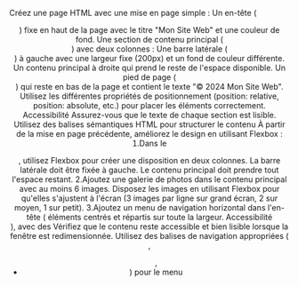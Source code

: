  Créez une page HTML avec une mise en page simple :
 Un en-tête (<header>) fixe en haut de la page avec le titre "Mon Site Web" 
et une couleur de fond.
 Une section de contenu principal (<main>) avec deux colonnes :
 Une barre latérale (<aside>) à gauche avec une largeur fixe 200px) et un 
fond de couleur différente.
 Un contenu principal à droite qui prend le reste de l'espace disponible.
 Un pied de page (<footer>) qui reste en bas de la page et contient le texte 
"© 2024 Mon Site Web".
 Utilisez les différentes propriétés de positionnement (position: relative, position: 
absolute, etc.) pour placer les éléments correctement.
 Accessibilité
 Assurez-vous que le texte de chaque section est lisible.
 Utilisez des balises sémantiques HTML pour structurer le contenu
  À partir de la mise en page précédente, améliorez le design en utilisant Flexbox 
:
 Dans le 
<main> , utilisez Flexbox pour créer une disposition en deux 
colonnes.
 La barre latérale doit être fixée à gauche.
 Le contenu principal doit prendre tout l'espace restant.
 Ajoutez une galerie de photos dans le contenu principal avec au moins 6 
images.
 Disposez les images en utilisant Flexbox pour qu'elles s'ajustent à 
l'écran 3 images par ligne sur grand écran, 2 sur moyen, 1 sur petit).
 Ajoutez un menu de navigation horizontal dans l'en-tête (
 éléments centrés et répartis sur toute la largeur.
 Accessibilité
 <nav> ), avec des 
Vérifiez que le contenu reste accessible et bien lisible lorsque la fenêtre est 
redimensionnée.
 Utilisez des balises de navigation appropriées (
 <nav> , 
<ul> , 
<li> ) pour le 
menu